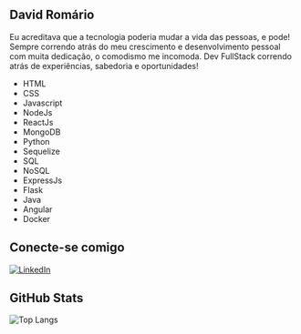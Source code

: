 ## David Romário

Eu acreditava que a tecnologia poderia mudar a vida das pessoas, e pode!
Sempre correndo atrás do meu crescimento e desenvolvimento pessoal com muita dedicação, o comodismo me incomoda.
Dev FullStack correndo atrás de experiências, sabedoria e oportunidades!

- HTML
- CSS
- Javascript
- NodeJs
- ReactJs
- MongoDB
- Python
- Sequelize
- SQL
- NoSQL
- ExpressJs
- Flask
- Java
- Angular
- Docker

## Conecte-se comigo

[![LinkedIn](https://img.shields.io/badge/LinkedIn-000?style=for-the-badge&logo=linkedin&logoColor=0E76A8)](https://www.linkedin.com/in/DavidRomario/)

## GitHub Stats

![Top Langs](https://github-readme-stats-git-masterrstaa-rickstaa.vercel.app/api/top-langs/?username=DavidRomario&bg_color=000&border_color=30A3DC&title_color=E94D5F&text_color=FFF)
